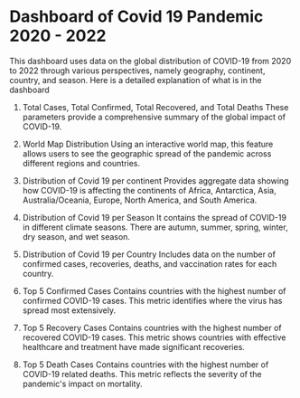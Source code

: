 # Dashboard of Covid 19 Pandemic 2020 - 2022
This dashboard uses data on the global distribution of COVID-19 from 2020 to 2022 through various perspectives, namely geography, continent, country, and season. Here is a detailed explanation of what is in the dashboard

1. Total Cases, Total Confirmed, Total Recovered, and Total Deaths
These parameters provide a comprehensive summary of the global impact of COVID-19.

3. World Map Distribution
Using an interactive world map, this feature allows users to see the geographic spread of the pandemic across different regions and countries.

4. Distribution of Covid 19 per continent
Provides aggregate data showing how COVID-19 is affecting the continents of Africa, Antarctica, Asia, Australia/Oceania, Europe, North America, and South America.

5. Distribution of Covid 19 per Season
It contains the spread of COVID-19 in different climate seasons. There are autumn, summer, spring, winter, dry season, and wet season.

6. Distribution of Covid 19 per Country
Includes data on the number of confirmed cases, recoveries, deaths, and vaccination rates for each country.

7. Top 5 Confirmed Cases
Contains countries with the highest number of confirmed COVID-19 cases. This metric identifies where the virus has spread most extensively.

8. Top 5 Recovery Cases
Contains countries with the highest number of recovered COVID-19 cases. This metric shows countries with effective healthcare and treatment have made significant recoveries.

9. Top 5 Death Cases
Contains countries with the highest number of COVID-19 related deaths. This metric reflects the severity of the pandemic's impact on mortality.
